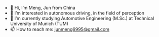 - 👋 Hi, I’m Meng, Jun from China
- 👀 I’m interested in autonomous driving, in the field of perception
- 🌱 I’m currently studying Automotive Engineering (M.Sc.) at Technical University of Munich (TUM)
- 📫 How to reach me: junmeng6995@gmail.com

<!---
junmeng6025/junmeng6025 is a ✨ special ✨ repository because its `README.md` (this file) appears on your GitHub profile.
You can click the Preview link to take a look at your changes.
--->
